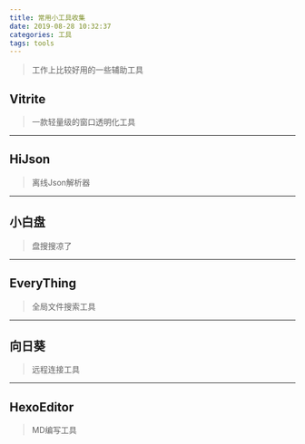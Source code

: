 ```yaml
---
title: 常用小工具收集
date: 2019-08-28 10:32:37
categories: 工具
tags: tools
---
```


> 工作上比较好用的一些辅助工具

<!-- more -->

## Vitrite
> 一款轻量级的窗口透明化工具

---

## HiJson
> 离线Json解析器

---

## 小白盘
> 盘搜搜凉了

---

## EveryThing
> 全局文件搜索工具

---

## 向日葵
> 远程连接工具

---

## HexoEditor
> MD编写工具